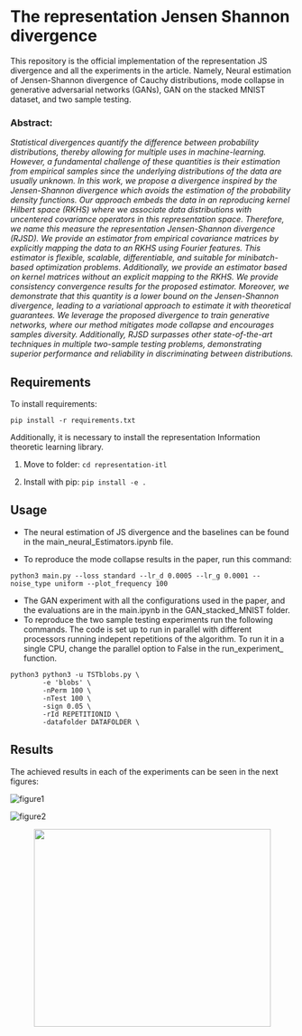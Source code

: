 # The representation Jensen Shannon divergence

This repository is the official implementation of the representation JS divergence and all the experiments in the article. Namely, Neural estimation of Jensen-Shannon divergence of Cauchy distributions, mode collapse in generative adversarial networks (GANs), GAN on the stacked MNIST dataset, and two sample testing. 

### Abstract: 
_Statistical divergences quantify the difference between probability distributions, thereby allowing for multiple uses in machine-learning. However, a fundamental challenge of these quantities is their estimation from empirical samples since the underlying distributions of the data are usually unknown. In this work, we propose a divergence inspired by the Jensen-Shannon divergence which avoids the estimation of the probability density functions. Our approach embeds the data in an reproducing kernel Hilbert space (RKHS) where we associate data distributions with uncentered covariance operators in this representation space. Therefore, we name this measure the representation Jensen-Shannon divergence (RJSD). We provide an estimator from empirical covariance matrices by explicitly mapping the data to an RKHS using Fourier features. This estimator is flexible, scalable, differentiable, and suitable for minibatch-based optimization problems. Additionally, we provide an estimator based on kernel matrices without an explicit mapping to the RKHS. We provide consistency convergence results for the proposed estimator. Moreover, we demonstrate that this quantity is a lower bound on the Jensen-Shannon divergence, leading to a variational approach to estimate it with theoretical guarantees. We leverage the proposed divergence to train generative networks, where our method mitigates mode collapse and encourages samples diversity.  Additionally, RJSD surpasses other state-of-the-art techniques in multiple two-sample testing problems, demonstrating superior performance and reliability in discriminating between distributions._


## Requirements

To install requirements:

```setup
pip install -r requirements.txt
```
 Additionally, it is necessary to install the representation Information theoretic learning library. 
 
1) Move to folder:  ```cd representation-itl```

2) Install with pip:  ```pip install -e .```

## Usage

- The neural estimation of JS divergence and the baselines can be found in the main_neural_Estimators.ipynb file. 

- To reproduce the mode collapse results in the paper, run this command:

```train
python3 main.py --loss standard --lr_d 0.0005 --lr_g 0.0001 --noise_type uniform --plot_frequency 100
```
- The GAN experiment with all the configurations used in the paper, and the evaluations are in the main.ipynb in the GAN_stacked_MNIST folder. 
- To reproduce the two sample testing experiments run the following commands. The code is set up to run in parallel with different processors running indepent repetitions of the algorithm. To run it in a single CPU, change the parallel option to False in the run_experiment_ function. 

```train
python3 python3 -u TSTblobs.py \
        -e 'blobs' \
        -nPerm 100 \
        -nTest 100 \
        -sign 0.05 \
        -rId REPETITIONID \
        -datafolder DATAFOLDER \
```

## Results

The achieved results in each of the experiments can be seen in the next figures:

![figure1](https://github.com/uk-cliplab/representationJSD/assets/84861891/7b635d25-4b12-4111-ae73-8c0e5d3ae519)

![figure2](https://github.com/uk-cliplab/representationJSD/assets/84861891/27a6190e-6b9b-4b00-8492-faeb37e9a328)
<p align="center">
  <img src="https://github.com/uk-cliplab/representationJSD/assets/84861891/66669887-6a94-4b9c-97a6-6340e0253c97" width="420" height="350">
</p>


